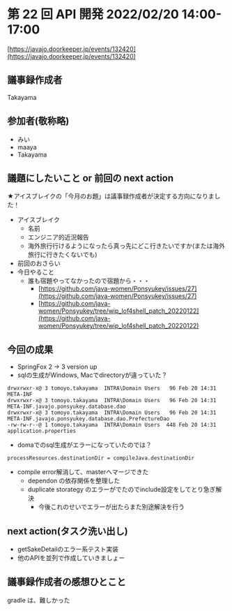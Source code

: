 # 第 22 回 API 開発 2022/02/20 14:00-17:00

[https://javajo.doorkeeper.jp/events/132420](https://javajo.doorkeeper.jp/events/132420)

## 議事録作成者
Takayama    
    
## 参加者(敬称略)    
- みい
- maaya
- Takayama


## 議題にしたいこと or 前回の next action
    
★アイスブレイクの「今月のお題」は議事録作成者が決定する方向になりました！    

- アイスブレイク
  - 名前
  - エンジニア的近況報告
  - 海外旅行行けるようになったら真っ先にどこ行きたいですか(または海外旅行に行きたくないでも)
- 前回のおさらい
- 今日やること
  - 誰も宿題やってなかったので宿題から・・・
    - [https://github.com/java-women/Ponsyukey/issues/27](https://github.com/java-women/Ponsyukey/issues/27)
    - [https://github.com/java-women/Ponsyukey/tree/wip_lof4shell_patch_20220122](https://github.com/java-women/Ponsyukey/tree/wip_lof4shell_patch_20220122)

## 今回の成果    
- SpringFox 2 -> 3 version up    
- sqlの生成がWindows, Macでdirectoryが違っていた？
```
drwxrwxr-x@ 3 tomoyo.takayama  INTRA\Domain Users   96 Feb 20 14:31 META-INF
drwxrwxr-x@ 3 tomoyo.takayama  INTRA\Domain Users   96 Feb 20 14:31 META-INF.javajo.ponsyukey.database.dao
drwxrwxr-x@ 3 tomoyo.takayama  INTRA\Domain Users   96 Feb 20 14:31 META-INF.javajo.ponsyukey.database.dao.PrefectureDao
-rw-rw-r--@ 1 tomoyo.takayama  INTRA\Domain Users  448 Feb 20 14:31 application.properties
```
- domaでのsql生成がエラーになっていたのでは？
```
processResources.destinationDir = compileJava.destinationDir
```

- compile error解消して、masterへマージできた
  - dependon の依存関係を整理した
  - duplicate storategy のエラーがでたのでinclude設定をしてとり急ぎ解決
    - 今後これのせいでエラーが出たらまた別途解決を行う

## next action(タスク洗い出し)
- getSakeDetailのエラー系テスト実装
- 他のAPIを並列で作成していきましょー


## 議事録作成者の感想ひとこと
gradle は、難しかった


